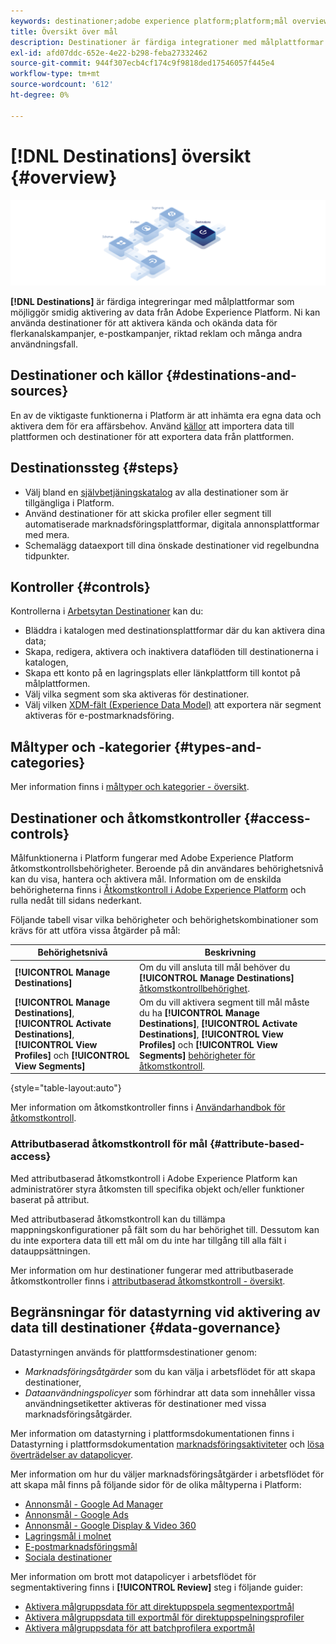```yaml
---
keywords: destinationer;adobe experience platform;platform;mål overview;activate data;activate;
title: Översikt över mål
description: Destinationer är färdiga integrationer med målplattformar som möjliggör smidig aktivering av data från Adobe Experience Platform. Ni kan använda Destinationer i Adobe Experience Platform för att aktivera kända och okända data för flerkanalskampanjer, e-postkampanjer, riktad reklam och många andra användningsfall.
exl-id: afd07ddc-652e-4e22-b298-feba27332462
source-git-commit: 944f307ecb4cf174c9f9818ded17546057f445e4
workflow-type: tm+mt
source-wordcount: '612'
ht-degree: 0%

---
```


# [!DNL Destinations] översikt {#overview}

![Översiktsbanderoll för destinationer](./assets/overview/destinations-overview-banner.png)

**[!DNL Destinations]** är färdiga integreringar med målplattformar som möjliggör smidig aktivering av data från Adobe Experience Platform. Ni kan använda destinationer för att aktivera kända och okända data för flerkanalskampanjer, e-postkampanjer, riktad reklam och många andra användningsfall.

<div id="recs-overview-body-1"></div>
<div id="recs-overview-body-2"></div>
<div id="recs-overview-body-3"></div>
<div id="recs-overview-body-4"></div>
<div id="recs-overview-body-5"></div>
<div id="recs-overview-body-6"></div>

## Destinationer och källor {#destinations-and-sources}

En av de viktigaste funktionerna i Platform är att inhämta era egna data och aktivera dem för era affärsbehov. Använd [källor](../sources/home.md) att importera data till plattformen och destinationer för att exportera data från plattformen.

## Destinationssteg {#steps}

* Välj bland en [självbetjäningskatalog](./catalog/overview.md) av alla destinationer som är tillgängliga i Platform.
* Använd destinationer för att skicka profiler eller segment till automatiserade marknadsföringsplattformar, digitala annonsplattformar med mera.
* Schemalägg dataexport till dina önskade destinationer vid regelbundna tidpunkter.

## Kontroller {#controls}

Kontrollerna i [Arbetsytan Destinationer](./ui/destinations-workspace.md) kan du:

* Bläddra i katalogen med destinationsplattformar där du kan aktivera dina data;
* Skapa, redigera, aktivera och inaktivera dataflöden till destinationerna i katalogen,
* Skapa ett konto på en lagringsplats eller länkplattform till kontot på målplattformen.
* Välj vilka segment som ska aktiveras för destinationer.
* Välj vilken [XDM-fält (Experience Data Model)](../xdm/home.md) att exportera när segment aktiveras för e-postmarknadsföring.

## Måltyper och -kategorier {#types-and-categories}

Mer information finns i [måltyper och kategorier - översikt](./destination-types.md).

## Destinationer och åtkomstkontroller {#access-controls}

Målfunktionerna i Platform fungerar med Adobe Experience Platform åtkomstkontrollsbehörigheter. Beroende på din användares behörighetsnivå kan du visa, hantera och aktivera mål. Information om de enskilda behörigheterna finns i [Åtkomstkontroll i Adobe Experience Platform](../access-control/home.md) och rulla nedåt till sidans nederkant.

Följande tabell visar vilka behörigheter och behörighetskombinationer som krävs för att utföra vissa åtgärder på mål:

| Behörighetsnivå | Beskrivning |
| ---- | ----|
| **[!UICONTROL Manage Destinations]** | Om du vill ansluta till mål behöver du **[!UICONTROL Manage Destinations]** [åtkomstkontrollbehörighet](/help/access-control/home.md#permissions). |
| **[!UICONTROL Manage Destinations]**, **[!UICONTROL Activate Destinations]**, **[!UICONTROL View Profiles]** och **[!UICONTROL View Segments]** | Om du vill aktivera segment till mål måste du ha **[!UICONTROL Manage Destinations]**, **[!UICONTROL Activate Destinations]**, **[!UICONTROL View Profiles]** och **[!UICONTROL View Segments]** [behörigheter för åtkomstkontroll](/help/access-control/home.md#permissions). |

{style=&quot;table-layout:auto&quot;}

Mer information om åtkomstkontroller finns i [Användarhandbok för åtkomstkontroll](../access-control/ui/overview.md).

### Attributbaserad åtkomstkontroll för mål {#attribute-based-access}

Med attributbaserad åtkomstkontroll i Adobe Experience Platform kan administratörer styra åtkomsten till specifika objekt och/eller funktioner baserat på attribut.

Med attributbaserad åtkomstkontroll kan du tillämpa mappningskonfigurationer på fält som du har behörighet till. Dessutom kan du inte exportera data till ett mål om du inte har tillgång till alla fält i datauppsättningen.

Mer information om hur destinationer fungerar med attributbaserade åtkomstkontroller finns i [attributbaserad åtkomstkontroll - översikt](../access-control/abac/overview.md#destinations).

## Begränsningar för datastyrning vid aktivering av data till destinationer {#data-governance}

Datastyrningen används för plattformsdestinationer genom:

* *Marknadsföringsåtgärder* som du kan välja i arbetsflödet för att skapa destinationer,
* *Dataanvändningspolicyer* som förhindrar att data som innehåller vissa användningsetiketter aktiveras för destinationer med vissa marknadsföringsåtgärder.

Mer information om datastyrning i plattformsdokumentationen finns i Datastyrning i plattformsdokumentation [marknadsföringsaktiviteter](../data-governance/policies/overview.md) och [lösa överträdelser av datapolicyer](../data-governance/enforcement/auto-enforcement.md).

Mer information om hur du väljer marknadsföringsåtgärder i arbetsflödet för att skapa mål finns på följande sidor för de olika måltyperna i Platform:

* [Annonsmål - Google Ad Manager ](./catalog/advertising/google-ad-manager.md)
* [Annonsmål - Google Ads](./catalog/advertising/google-ads-destination.md)
* [Annonsmål - Google Display &amp; Video 360 ](./catalog/advertising/google-dv360.md)
* [Lagringsmål i molnet](./catalog/cloud-storage/overview.md)
* [E-postmarknadsföringsmål](./catalog/email-marketing/overview.md)
* [Sociala destinationer](./catalog/social/overview.md)

Mer information om brott mot datapolicyer i arbetsflödet för segmentaktivering finns i **[!UICONTROL Review]** steg i följande guider:

* [Aktivera målgruppsdata för att direktuppspela segmentexportmål](./ui/activate-segment-streaming-destinations.md#review)
* [Aktivera målgruppsdata till exportmål för direktuppspelningsprofiler](./ui/activate-streaming-profile-destinations.md#review)
* [Aktivera målgruppsdata för att batchprofilera exportmål](./ui/activate-batch-profile-destinations.md#review)
